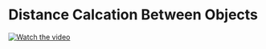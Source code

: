 # Distance Calcation Between Objects
[![Watch the video](https://img.icons8.com/ios-filled/50/000000/video-playlist.png)](https://github.com/user-attachments/assets/b7cf9690-8928-4ee2-8969-dc3753dd5b6e)
